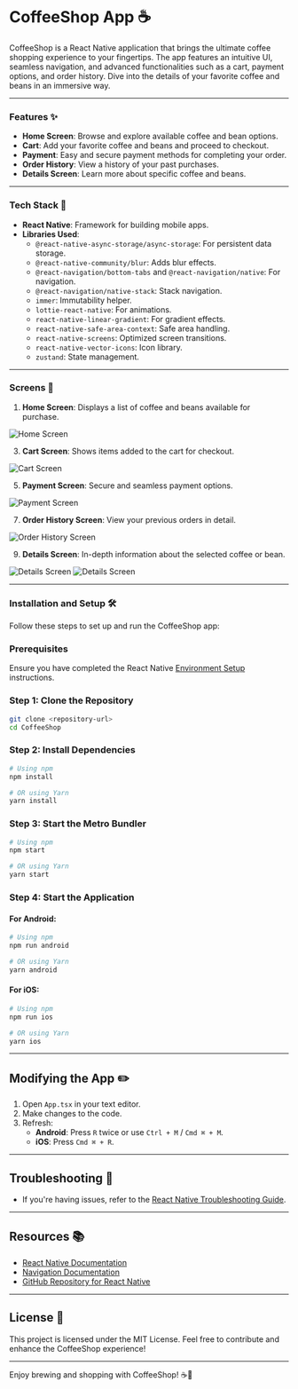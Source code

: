 # CoffeeShop App ☕

CoffeeShop is a React Native application that brings the ultimate coffee shopping experience to your fingertips. The app features an intuitive UI, seamless navigation, and advanced functionalities such as a cart, payment options, and order history. Dive into the details of your favorite coffee and beans in an immersive way.

---

### Features ✨

- **Home Screen**: Browse and explore available coffee and bean options.
- **Cart**: Add your favorite coffee and beans and proceed to checkout.
- **Payment**: Easy and secure payment methods for completing your order.
- **Order History**: View a history of your past purchases.
- **Details Screen**: Learn more about specific coffee and beans.

---

### Tech Stack 🚀

- **React Native**: Framework for building mobile apps.
- **Libraries Used**:
  - `@react-native-async-storage/async-storage`: For persistent data storage.
  - `@react-native-community/blur`: Adds blur effects.
  - `@react-navigation/bottom-tabs` and `@react-navigation/native`: For navigation.
  - `@react-navigation/native-stack`: Stack navigation.
  - `immer`: Immutability helper.
  - `lottie-react-native`: For animations.
  - `react-native-linear-gradient`: For gradient effects.
  - `react-native-safe-area-context`: Safe area handling.
  - `react-native-screens`: Optimized screen transitions.
  - `react-native-vector-icons`: Icon library.
  - `zustand`: State management.

---

### Screens 📱

1. **Home Screen**: Displays a list of coffee and beans available for purchase.
   
![Home Screen](https://github.com/Shashank-jais/CoffeeShop_version2/blob/main/src/Image_readme/Home_Screen.png)

3. **Cart Screen**: Shows items added to the cart for checkout.
   
![Cart Screen](https://github.com/Shashank-jais/CoffeeShop_version2/blob/main/src/Image_readme/Cart_Screen.png)

5. **Payment Screen**: Secure and seamless payment options.
   
![Payment Screen](https://github.com/Shashank-jais/CoffeeShop_version2/blob/main/src/Image_readme/Payment_Screen.png)

7. **Order History Screen**: View your previous orders in detail.

![Order History Screen](https://github.com/Shashank-jais/CoffeeShop_version2/blob/main/src/Image_readme/History_Screen.png)

9. **Details Screen**: In-depth information about the selected coffee or bean.
    
![Details Screen](https://github.com/Shashank-jais/CoffeeShop_version2/blob/main/src/Image_readme/Coffee_Details_Screen.png)   ![Details Screen](https://github.com/Shashank-jais/CoffeeShop_version2/blob/main/src/Image_readme/Beans_Details_Screen.png)


---

### Installation and Setup 🛠️

Follow these steps to set up and run the CoffeeShop app:

### Prerequisites
Ensure you have completed the React Native [Environment Setup](https://reactnative.dev/docs/environment-setup) instructions.

### Step 1: Clone the Repository
```bash
git clone <repository-url>
cd CoffeeShop
```

### Step 2: Install Dependencies
```bash
# Using npm
npm install

# OR using Yarn
yarn install
```

### Step 3: Start the Metro Bundler
```bash
# Using npm
npm start

# OR using Yarn
yarn start
```

### Step 4: Start the Application
#### For Android:
```bash
# Using npm
npm run android

# OR using Yarn
yarn android
```

#### For iOS:
```bash
# Using npm
npm run ios

# OR using Yarn
yarn ios
```

---

## Modifying the App ✏️
1. Open `App.tsx` in your text editor.
2. Make changes to the code.
3. Refresh:
   - **Android**: Press `R` twice or use `Ctrl + M` / `Cmd ⌘ + M`.
   - **iOS**: Press `Cmd ⌘ + R`.

---

## Troubleshooting 🔧

- If you're having issues, refer to the [React Native Troubleshooting Guide](https://reactnative.dev/docs/troubleshooting).

---

## Resources 📚

- [React Native Documentation](https://reactnative.dev/)
- [Navigation Documentation](https://reactnavigation.org/docs/getting-started)
- [GitHub Repository for React Native](https://github.com/facebook/react-native)

---

## License 📄

This project is licensed under the MIT License. Feel free to contribute and enhance the CoffeeShop experience!

---

Enjoy brewing and shopping with CoffeeShop! ☕🎉
```
